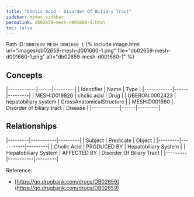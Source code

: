 ```yaml
---
title: "Cholic Acid - Disorder Of Biliary Tract"
sidebar: mydoc_sidebar
permalink: db02659-mesh-d001660-1.html
toc: false 
---
```



Path ID: `DB02659_MESH_D001660_1`
{% include image.html url="images/db02659-mesh-d001660-1.png" file="db02659-mesh-d001660-1.png" alt="db02659-mesh-d001660-1" %}

## Concepts

|------------|------|---------|
| Identifier | Name | Type    |
|------------|------|---------|
| MESH:D019826 | cholic acid | Drug |
| UBERON:0002423 | hepatobiliary system | GrossAnatomicalStructure |
| MESH:D001660 | Disorder of biliary tract | Disease |
|------------|------|---------|

## Relationships

|---------|-----------|---------|
| Subject | Predicate | Object  |
|---------|-----------|---------|
| Cholic Acid | PRODUCED BY | Hepatobiliary System |
| Hepatobiliary System | AFFECTED BY | Disorder Of Biliary Tract |
|---------|-----------|---------|

Reference: 
  - [https://go.drugbank.com/drugs/DB02659](https://go.drugbank.com/drugs/DB02659)
